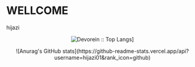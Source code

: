 # WELLCOME
hijazi
<table>
<tr>
  <p align="center">
<img alt="Devorein :: Top Langs]" src="https://github-readme-stats.vercel.app/api/top-langs/?username=hijazi01&langs_count=10&layout=compact&hide=html"> 
</p>
</tr>
<tr>
  <p align="center">
    ![Anurag's GitHub stats](https://github-readme-stats.vercel.app/api?username=hijazi01&rank_icon=github)
</p>
  
</tr>
  
</table>


